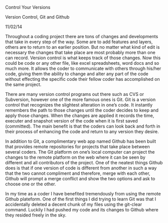Control Your Versions

Version Control, Git and Github

11/02/14

Throughout a coding project there are tons of changes and developments that take in every step of the way. Some are to add features and layers, others are to return to an earlier position. But no matter what kind of edit is necessary the changes that take place are most probably more than one can record. Version control is what keeps track of those changes. Now this could be code or any other file, like excel spreadsheets, word docs and so much more. It allows the coder to communicate with others through his/her code, giving them the ability to change and alter any part of the code without effecting the specific code their fellow coder has accomplished on the same project.

There are many version control programs out there such as CVS or Subversion, however one of the more famous ones is Git. Git is a version control that recognizes the slightest alteration in one’s code. It instantly remembers the path to those changes until the coder decides to keep and apply those changes. When the changes are applied it records the time, executer and snapshot version of the code when it is first saved (committed). The main benefit is that the coders can look back and forth in their process of enhancing the code and return to any version they desire.

In addition to Git, a complimentary web app named Github has been built that provides remote repositories for projects that take place between several coders. The Git platform on one’s local computer can project the changes to the remote platform on the web where it can be seen by different and all contributors of the project. One of the neatest things Github does is that if one version of code is different from another in such a way that the two cannot compliment and therefore, merge with each other, Github will prompt a merge conflict and show the two options and ask to choose one or the other.

In my time as a coder I have benefited tremendously from using the remote Github plateform. One of the first things I did trying to learn Git was that I accidentally deleted a decent chunk of my files using the git-clear command. Luckily I had pushed my code and its changes to Github where they resided freely in the sky.
